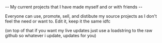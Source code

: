 -- My current projects that I have made myself and or with friends --

Everyone can use, promote, sell, and distibute my source projects as I don't feel the need or want to. Edit it, keep it the same idfc

(on top of that if you want my live updates just use a loadstring to the raw github so whatever i update, updates for you)
